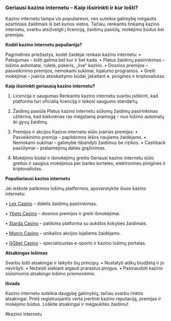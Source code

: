 ### Geriausi kazino internetu – Kaip išsirinkti ir kur lošti?

Kazino internetu tampa vis populiaresni, nes suteikia galimybę mėgautis azartiniais žaidimais iš bet kurios vietos. Tačiau, renkantis tinkamą kazino internetu, svarbu atsižvelgti į licenciją, žaidimų pasiūlą, mokėjimo būdus bei premijas.

**Kodėl kazino internetu populiarėja?**

Pagrindinės priežastys, kodėl žaidėjai renkasi kazino internetu:
•	Patogumas – lošti galima bet kur ir bet kada.
•	Platus žaidimų pasirinkimas – lošimo automatai, ruletė, pokeris, „live“ kazino.
•	Dosnios premijos – pasveikinimo premijos, nemokami sukimai, lojalumo programos.
•	Greiti mokėjimai – įvairūs atsiskaitymo būdai, įskaitant e. pinigines ir kriptovaliutas.

**Kaip išsirinkti geriausią kazino internetu?**

1. Licencija ir saugumas
Renkantis kazino internetu svarbu įsitikinti, kad platforma turi oficialią licenciją ir laikosi saugumo standartų.

2. Žaidimų pasiūla
Platus kazino internetu siūlomų žaidimų pasirinkimas užtikrina, kad kiekvienas ras mėgstamą pramogą – nuo lošimo automatų iki gyvų žaidimų.

3. Premijos ir akcijos
Kazino internetu siūlo įvairias premijas:
•	Pasveikinimo premija – papildomos lėšos naujiems žaidėjams.
•	Nemokami sukimai – galimybė išbandyti žaidimus be rizikos.
•	Cashback pasiūlymai – pralaimėjimų dalies grąžinimas.

4. Mokėjimo būdai ir išmokėjimų greitis
Geriausi kazino internetu siūlo greitus ir saugius mokėjimus per banko korteles, elektronines pinigines ir kriptovaliutas.

**Populiariausi kazino internetu**

Jei ieškote patikimos lošimų platformos, apsvarstykite šiuos kazino internetu:

•	[Lex Casino](https://data.ltbet.com/top/lex.casino/) – didelis žaidimų pasirinkimas.

•	[Ybets Casino]( https://data.ltbet.com/top/ybets/) – dosnios premijos ir greiti išmokėjimai.

•	[Starda Casino]( https://data.ltbet.com/top/starda.casino/) – patikima platforma su aukštos kokybės žaidimais.

•	[Monro Casino]( https://data.ltbet.com/top/monro/) – unikalios akcijos lojaliems žaidėjams.

•	[GGbet Casino]( https://data.ltbet.com/top/ggbet/) – specializuotas e-sporto ir kazino lošimų portalas.

**Atsakingas lošimas**

Svarbu lošti atsakingai ir laikytis šių principų:
•	Nustatyti aiškų biudžetą ir jo neviršyti.
•	Nežaisti siekiant atgauti prarastus pinigus.
•	Pasinaudoti kazino siūlomomis atsakingo lošimo priemonėmis.

**Išvada**

Kazino internetu suteikia daugybę galimybių, tačiau svarbu rinktis atsakingai. Prieš registruojantis verta įvertinti kazino reputaciją, premijas ir mokėjimo būdus. Loškite atsakingai ir mėgaukitės žaidimu!

#kazino internetu
